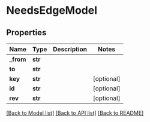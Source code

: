 # NeedsEdgeModel

## Properties
Name | Type | Description | Notes
------------ | ------------- | ------------- | -------------
**_from** | **str** |  |
**to** | **str** |  |
**key** | **str** |  | [optional]
**id** | **str** |  | [optional]
**rev** | **str** |  | [optional]

[[Back to Model list]](../README.md#documentation-for-models) [[Back to API list]](../README.md#documentation-for-api-endpoints) [[Back to README]](../README.md)
